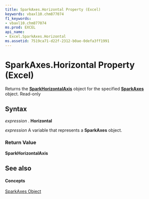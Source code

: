 ```yaml
---
title: SparkAxes.Horizontal Property (Excel)
keywords: vbaxl10.chm877074
f1_keywords:
- vbaxl10.chm877074
ms.prod: EXCEL
api_name:
- Excel.SparkAxes.Horizontal
ms.assetid: 7519ca71-d22f-2312-b0ae-0defa3ff1991
---
```



# SparkAxes.Horizontal Property (Excel)

Returns the  **[SparkHorizontalAxis](sparkhorizontalaxis-object-excel.md)** object for the specified **[SparkAxes](sparkaxes-object-excel.md)** object. Read-only


## Syntax

 _expression_ . **Horizontal**

 _expression_ A variable that represents a **SparkAxes** object.


### Return Value

 **SparkHorizontalAxis**


## See also


#### Concepts


[SparkAxes Object](sparkaxes-object-excel.md)

